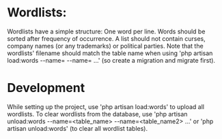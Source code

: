 # Wordlists:
Wordlists have a simple structure: One word per line.
Words should be sorted after frequency of occurrence.
A list should not contain curses, company names (or any trademarks) or political parties.
Note that the wordlists' filename should match the table name when using
'php artisan load:words --name=<filename> --name=<filename2> …' (so create a migration and migrate first).

# Development
While setting up the project, use 'php artisan load:words' to upload all
wordlists. To clear wordlists from the database, use
'php artisan unload:words --name=<table_name> --name=<table_name2> ...' or
'php artisan unload:words' (to clear all wordlist tables).
